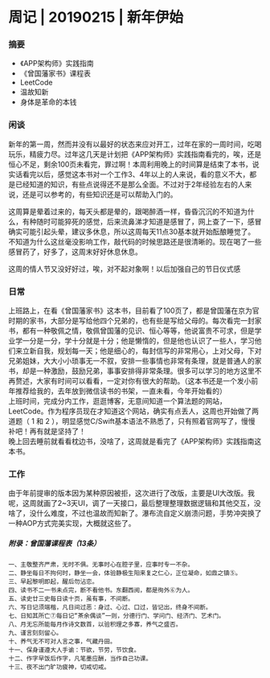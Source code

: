 # 周记 | 20190215 | 新年伊始



### 摘要

 - 《APP架构师》实践指南
 - 《曾国藩家书》课程表
 - LeetCode
 - 温故知新
 - 身体是革命的本钱

### 闲谈
   新年的第一周，然而并没有以最好的状态来应对开工，过年在家的一周时间，吃喝玩乐，精疲力尽。过年这几天是计划把《APP架构师》实践指南看完的，唉，还是恒心不足，剩余100页未看完，罪过啊！本周利用晚上的时间算是结束了本书，说实话看完以后，感觉这本书对一个工作3、4年以上的人来说，看的意义不大，都是已经知道的知识，有些点说得还不是那么全面。不过对于2年经验左右的人来说，还是可以参考的，有些知识还是可以帮助入门的。

这周算是晕着过来的，每天头都是晕的，跟喝醉酒一样，昏昏沉沉的不知道为什么，有种随时可能猝死的感觉，后来流鼻涕才知道是感冒了，网上查了一下，感冒确实可能引起头晕，建议多休息，所以这周每天11点30基本就开始酝酿睡觉了。不知道为什么这丝毫没影响工作，敲代码的时候思路还是很清晰的。现在喝了一些感冒药了，好多了，这周末好好休息休息。

这周的情人节又没好好过，唉，对不起对象啊！以后加强自己的节日仪式感
​	
### 日常
上班路上，在看《曾国藩家书》这本书，目前看了100页了，都是曾国藩在京为官时期的家书，大部分是写给他四个兄弟的，也有些是写给父母的。每次看完一封家书，都有一种敬佩之情，敬佩曾国藩的见识、恒心等等，他说富贵不可求，但是学业学一分是一分，学十分就是十分；他是懒惰的，但是他也认识了一些人，学习他们来立新自我，规划每一天；他是细心的，每封信写的非常用心，上对父母，下对兄弟姐妹，大大小小琐事无一不叙，安排一些事情也非常有条理，就是普通人的家书，却是一种激励，鼓励兄弟，事事安排得非常条理。很多可以学习的地方这里不再赘述，大家有时间可以看看，一定对你有很大的帮助。（这本书还是一个发小前年推荐给我的，去年放到微信读书的书架，一直未看，今年开始看的）
​	
上班时间，完成分内工作，逛逛博客，无意间知道一个算法题的网站，LeetCode。作为程序员现在才知道这个网站，确实有点丢人，这周也开始做了两道题（ 1 和 2 ），明显感觉C/Swift基本语法不熟悉了，只有照着官网写了，慢慢补吧！再有就是坚持了！
​	
晚上回去睡前就看看枕边书，没啥了，这周就是看完了《APP架构师》实践指南这本书。

### 工作
由于年前提审的版本因为某种原因被拒，这次进行了改版，主要是UI大改版。我呢，这周就画了2~3天UI，调了一天接口，最后整理整理数据逻辑和其他交互，没啥了，没什么难度，不过也温故而知新了。瀑布流自定义崩溃问题，手势冲突换了一种AOP方式完美实现，大概就这些了。

##### 附录：曾国藩课程表（13条）

    一、主敬整齐严肃，无时不俱。无事时心在腔子里，应事时专一不杂。 
    二、静坐每日不拘何时，静坐一会，体验静极生阳来复之仁心，正位凝命，如鼎之镇⑤。 
    三、早起黎明即起，醒后勿沾恋。 
    四、读书不二一书未点完，断不看他书。东翻西阅，都是徇外⑥为人。 
    五、读史廿三史每日读十页，虽有事，不间断。 
    六、写日记须端楷，凡日间过恶：身过、心过、口过，皆记出，终身不间断。 
    七、日知其所亡⑦每日记“茶余偶谈”一则，分德行门、学问门、经济门、艺术门。 
    八、月无忘所能每月作诗文数首，以验积理之多寡，养气之盛否。 
    九、谨言刻刻留心。 
    十、养气无不可对人言之事，气藏丹田。 
    十一、保身谨遵大人手谕：节欲，节劳，节饮食。 
    十二、作字早饭后作字，凡笔墨应酬，当作自己功课。 
    十三、夜不出门旷功疲神，切戒切戒。 

